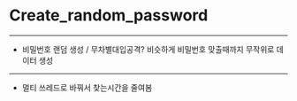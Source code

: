 # Create_random_password

 ----
 - 비밀번호 랜덤 생성 / 무차별대입공격? 비슷하게 비밀번호 맞출때까지 무작위로 데이터 생성
 ----
 - 멀티 쓰레드로 바꿔서 찾는시간을 줄여봄